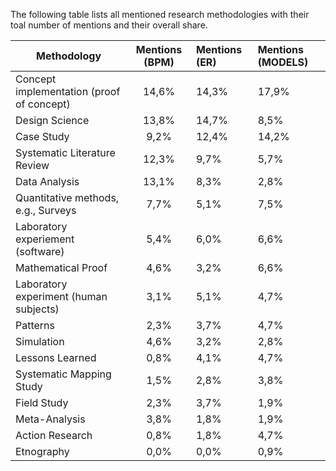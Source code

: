 The following table lists all mentioned research methodologies with their toal number of mentions and their overall share.

| Methodology | Mentions (BPM) |  Mentions (ER)  | Mentions (MODELS) 
|-------|:--------:|:----------|:----------|
| Concept implementation (proof of concept)  | 14,6%  | 14,3% | 17,9%
| Design Science | 13,8% | 14,7% | 8,5%
| Case Study | 9,2% | 12,4% | 14,2%
| Systematic Literature Review | 12,3% | 9,7% | 5,7%
| Data Analysis | 13,1% | 8,3% | 2,8%
| Quantitative methods, e.g., Surveys | 7,7% | 5,1% | 7,5%
| Laboratory experiement (software) | 5,4% | 6,0% | 6,6%
| Mathematical Proof | 4,6% | 3,2% | 6,6%
| Laboratory experiment (human subjects) | 3,1% | 5,1% | 4,7%
| Patterns | 2,3% | 3,7% | 4,7%
| Simulation | 4,6% | 3,2% | 2,8%
| Lessons Learned | 0,8% | 4,1% | 4,7%
| Systematic Mapping Study | 1,5% | 2,8% | 3,8%
| Field Study | 2,3% | 3,7% | 1,9%
| Meta-Analysis | 3,8% | 1,8% | 1,9%
| Action Research | 0,8% | 1,8% | 4,7%
| Etnography | 0,0% | 0,0% | 0,9%
